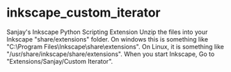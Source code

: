 # inkscape_custom_iterator
Sanjay's Inkscape Python Scripting Extension
Unzip the files into your Inkscape "share/extensions" folder. On windows this is something like "C:\Program Files\Inkscape\share\extensions". On Linux, it is something like "/usr/share/inkscape/share/extensions". When you start Inkscape, Go to "Extensions/Sanjay/Custom Iterator".
